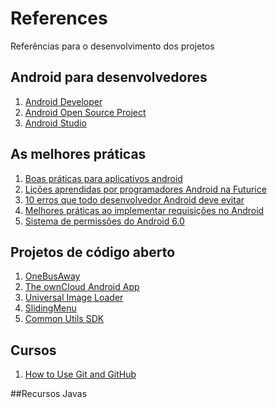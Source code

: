 # References
Referências para o desenvolvimento dos projetos

## Android para desenvolvedores 
1. [Android Developer](https://developer.android.com/)
2. [Android Open Source Project](http://source.android.com/)
3. [Android Studio](https://developer.android.com/studio/)

## As melhores práticas
1. [Boas práticas para aplicativos android](http://pt.slideshare.net/JulianaAkemi2/boas-praticas-para-aplicativos-android)
2. [Lições aprendidas por programadores Android na Futurice](https://github.com/futurice/android-best-practices/blob/master/translations/Portuguese/README.pt.md)
2. [10 erros que todo desenvolvedor Android deve evitar](https://tasafo.wordpress.com/2015/04/13/10-erros-que-todo-desenvolvedor-android-deve-evitar/)
3. [Melhores práticas ao implementar requisições no Android](http://pt.stackoverflow.com/questions/81976/melhores-pr%C3%A1ticas-ao-implementar-requisi%C3%A7%C3%B5es-no-android)
4. [Sistema de permissões do Android 6.0](http://ricardolecheta.com.br/?p=560)

## Projetos de código aberto
1. [OneBusAway](https://github.com/OneBusAway/onebusaway-android)
2. [The ownCloud Android App](https://github.com/owncloud/android)
3. [Universal Image Loader](https://github.com/nostra13/Android-Universal-Image-Loader)
4. [SlidingMenu](https://github.com/jfeinstein10/SlidingMenu)
5. [Common Utils SDK](https://github.com/CommonUtils/android)

## Cursos

1. [How to Use Git and GitHub](https://www.udacity.com/course/how-to-use-git-and-github--ud775)


##Recursos Javas 
